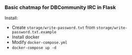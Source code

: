 ### Basic chatmap for DBCommunity IRC in Flask

Install:
- Create `storage/write-password.txt` from `storage/write-password.txt.example`
- Install docker
- Modify `docker-compose.yml`
- `docker-compose up -d` 
